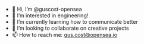 - 👋 Hi, I’m @guscost-opensea
- 👀 I’m interested in engineering!
- 🌱 I’m currently learning how to communicate better
- 💞️ I’m looking to collaborate on creative projects
- 📫 How to reach me: gus.cost@opensea.io

<!---
guscost-opensea/guscost-opensea is a ✨ special ✨ repository because its `README.md` (this file) appears on your GitHub profile.
You can click the Preview link to take a look at your changes.
--->
